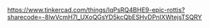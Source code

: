 https://www.tinkercad.com/things/lqPsRQ4BHE9-epic-rottis?sharecode=-8lwVcmH7I_UXoQGsYD5kcQbESHvDPnIXWtejsTSQRY
